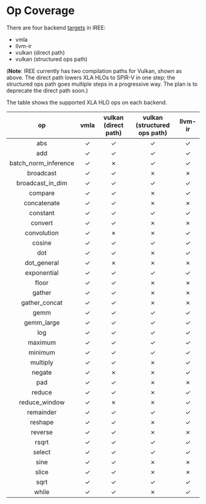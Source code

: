 # Op Coverage
There are four backend [targets](https://github.com/google/iree/tree/master/iree/compiler/Dialect/HAL/Target) in IREE:

- vmla
- llvm-ir
- vulkan (direct path)
- vulkan (structured ops path)

(**Note**: IREE currently has two compilation paths for Vulkan, shown as above.
The direct path lowers XLA HLOs to SPIR-V in one step; the structured ops path
goes multiple steps in a progressive way. The plan is to deprecate the direct
path soon.)

The table shows the supported XLA HLO ops on each backend.

op | vmla | vulkan (direct path) | vulkan (structured ops path) | llvm-ir
:-: | :-: | :-: | :-: | :-:
abs | ✓ | ✓ | ✓ | ✓
add | ✓ | ✓ | ✓ | ✓
batch_norm_inference | ✓ | ✗ | ✓ | ✓
broadcast | ✓ | ✓ | ✗ | ✗
broadcast_in_dim | ✓ | ✓ | ✓ | ✓
compare | ✓ | ✓ | ✗ | ✓
concatenate | ✓ | ✓ | ✗ | ✗
constant | ✓ | ✓ | ✓ | ✓
convert | ✓ | ✓ | ✗ | ✗
convolution | ✓ | ✗ | ✗ | ✓
cosine | ✓ | ✓ | ✓ | ✓
dot | ✓ | ✓ | ✗ | ✓
dot_general | ✓ | ✗ | ✗ | ✗
exponential | ✓ | ✓ | ✓ | ✓
floor | ✓ | ✓ | ✗ | ✗
gather | ✓ | ✓ | ✗ | ✗
gather_concat | ✓ | ✓ | ✗ | ✗
gemm | ✓ | ✓ | ✓ | ✓
gemm_large | ✓ | ✓ | ✓ | ✓
log | ✓ | ✓ | ✓ | ✓
maximum | ✓ | ✓ | ✓ | ✓
minimum | ✓ | ✓ | ✓ | ✓
multiply | ✓ | ✓ | ✗ | ✓
negate | ✓ | ✗ | ✗ | ✓
pad | ✓ | ✓ | ✗ | ✗
reduce | ✓ | ✓ | ✗ | ✓
reduce_window | ✓ | ✗ | ✗ | ✓
remainder | ✓ | ✓ | ✓ | ✓
reshape | ✓ | ✓ | ✗ | ✓
reverse | ✓ | ✓ | ✗ | ✗
rsqrt | ✓ | ✓ | ✓ | ✓
select | ✓ | ✓ | ✓ | ✓
sine | ✓ | ✓ | ✗ | ✗
slice | ✓ | ✓ | ✗ | ✗
sqrt | ✓ | ✓ | ✓ | ✓
while | ✓ | ✓ | ✗ | ✓
